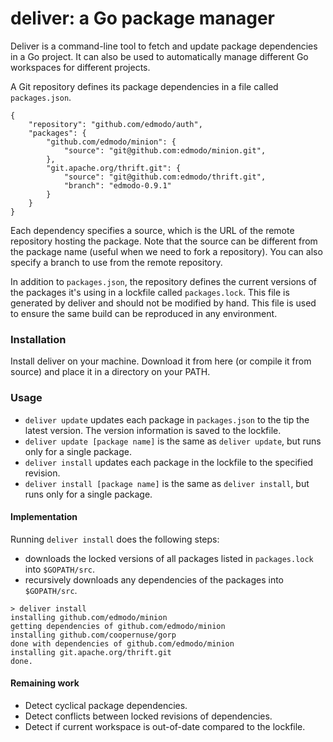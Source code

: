 deliver: a Go package manager
=======

Deliver is a command-line tool to fetch and update package dependencies in a Go project.
It can also be used to automatically manage different Go workspaces for different projects.

A Git repository defines its package dependencies in a file called `packages.json`.

```
{
    "repository": "github.com/edmodo/auth",
    "packages": {
        "github.com/edmodo/minion": {
            "source": "git@github.com:edmodo/minion.git",
        },
        "git.apache.org/thrift.git": {
            "source": "git@github.com:edmodo/thrift.git",
            "branch": "edmodo-0.9.1"
        }
    }
}
```

Each dependency specifies a source, which is the URL of the remote repository hosting the package. Note that the source can be different from the package name (useful when we need to fork a repository). You can also specify a branch to use from the remote repository.

In addition to `packages.json`, the repository defines the current versions of the packages it's using in a lockfile called `packages.lock`. This file is generated by deliver and should not be modified by hand. This file is used to ensure the same build can be reproduced in any environment.

### Installation

Install deliver on your machine. Download it from here (or compile it from source) and place it in a directory on your PATH.

### Usage
- `deliver update` updates each package in `packages.json` to the tip the latest version. The version information is saved to the lockfile. 
- `deliver update [package name]` is the same as `deliver update`, but runs only for a single package.
- `deliver install` updates each package in the lockfile to the specified revision.
- `deliver install [package name]` is the same as `deliver install`, but runs only for a single package.

#### Implementation
Running `deliver install` does the following steps:
- downloads the locked versions of all packages listed in `packages.lock` into `$GOPATH/src`.
- recursively downloads any dependencies of the packages into `$GOPATH/src`.

```
> deliver install
installing github.com/edmodo/minion
getting dependencies of github.com/edmodo/minion
installing github.com/coopernuse/gorp
done with dependencies of github.com/edmodo/minion
installing git.apache.org/thrift.git
done.
```

#### Remaining work
- Detect cyclical package dependencies.
- Detect conflicts between locked revisions of dependencies.
- Detect if current workspace is out-of-date compared to the lockfile.
